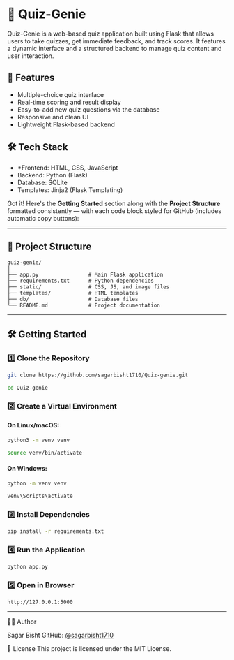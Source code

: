 # 🧠 Quiz-Genie

Quiz-Genie is a web-based quiz application built using Flask that allows users to take quizzes, get immediate feedback, and track scores. It features a dynamic interface and a structured backend to manage quiz content and user interaction.

## 🚀 Features

* Multiple-choice quiz interface
* Real-time scoring and result display
* Easy-to-add new quiz questions via the database
* Responsive and clean UI
* Lightweight Flask-based backend

## 🛠️ Tech Stack

* *Frontend: HTML, CSS, JavaScript
* Backend: Python (Flask)
* Database: SQLite
* Templates: Jinja2 (Flask Templating)

Got it! Here's the **Getting Started** section along with the **Project Structure** formatted consistently — with each code block styled for GitHub (includes automatic copy buttons):

---

## 📁 Project Structure

```
quiz-genie/
│
├── app.py                # Main Flask application
├── requirements.txt      # Python dependencies
├── static/               # CSS, JS, and image files
├── templates/            # HTML templates
├── db/                   # Database files
└── README.md             # Project documentation
```

---

## 🛠️ Getting Started

### 1️⃣ Clone the Repository

```bash
git clone https://github.com/sagarbisht1710/Quiz-genie.git
```

```bash
cd Quiz-genie
```

### 2️⃣ Create a Virtual Environment

#### On Linux/macOS:

```bash
python3 -m venv venv
```

```bash
source venv/bin/activate
```

#### On Windows:

```bash
python -m venv venv
```

```bash
venv\Scripts\activate
```

### 3️⃣ Install Dependencies

```bash
pip install -r requirements.txt
```

### 4️⃣ Run the Application

```bash
python app.py
```

### 5️⃣ Open in Browser

```text
http://127.0.0.1:5000
```

---

🧑‍💻 Author

Sagar Bisht
GitHub: [@sagarbisht1710](https://github.com/sagarbisht1710)

📝 License
This project is licensed under the MIT License.
